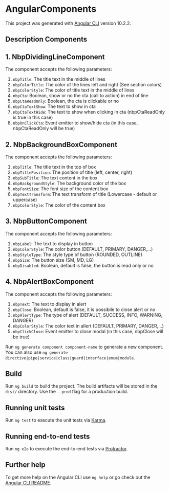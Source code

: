# AngularComponents

This project was generated with [Angular CLI](https://github.com/angular/angular-cli) version 10.2.2.

## Description Components

## 1. NbpDividingLineComponent
The component accepts the following parameters:
1. `nbpTitle`: The title text in the middle of lines
2. `nbpColorTitle`: The color of the lines left and right (See section colors)
3. `nbpColorStyle`: The color of title text in the middle of lines
4. `nbpCta`: Boolean, show or no the cta (call to action) in end of line
5. `nbpCtaReadOnly`: Boolean, the cta is clickable or no
6. `nbpCtaTextShow`: The text to show in cta
7. `nbpCtaTextHide`: The text to show when clicking in cta (nbpCtaReadOnly is true in this case)
8. `nbpOnClickCta`: Event emitter to show/hide cta (in this case, nbpCtaReadOnly will be true)

## 2. NbpBackgroundBoxComponent
The component accepts the following parameters:
1. `nbpTitle`: The title text in the top of box
2. `nbpTitlePosition`: The position of title (left, center, right)
3. `nbpSubTitle`: The text content in the box
4. `nbpBackgroundStyle`: The background color of the box
5. `nbpFontSize`: The font size of the content box
6. `nbpTextTransform`: The text transform of title (Lowercase - default or uppercase)
7. `nbpColorStyle`: The color of the content box

## 3. NbpButtonComponent
The component accepts the following parameters:
1. `nbpLabel`: The text to display in button
2. `nbpColorStyle`: The color button (DEFAULT, PRIMARY, DANGER,...)
3. `nbpStyleType`: The style type of button (ROUNDED, OUTLINE)
4. `nbpSize`: The button size (SM, MD, LG)
5. `nbpDisabled`: Boolean, default is false, the button is read only or no

## 4. NbpAlertBoxComponent
The component accepts the following parameters:
1. `nbpText`: The text to display in alert
2. `nbpClose`: Boolean, default is false, it is possibile to close alert or no
3. `nbpAlertType`: The type of alert (DEFAULT, SUCCESS, INFO, WARNING, DANGER)
4. `nbpColorStyle`: The color text in allert (DEFAULT, PRIMARY, DANGER,...)
4. `nbpClickClose`: Event emitter to close modal (in this case, nbpClose will be true)



Run `ng generate component component-name` to generate a new component. You can also use `ng generate directive|pipe|service|class|guard|interface|enum|module`.

## Build

Run `ng build` to build the project. The build artifacts will be stored in the `dist/` directory. Use the `--prod` flag for a production build.

## Running unit tests

Run `ng test` to execute the unit tests via [Karma](https://karma-runner.github.io).

## Running end-to-end tests

Run `ng e2e` to execute the end-to-end tests via [Protractor](http://www.protractortest.org/).

## Further help

To get more help on the Angular CLI use `ng help` or go check out the [Angular CLI README](https://github.com/angular/angular-cli/blob/master/README.md).
